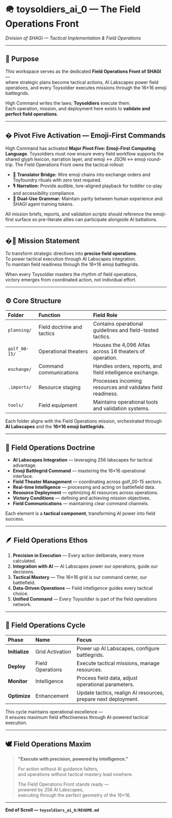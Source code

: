 # 🪖 toysoldiers_ai_0 — The Field Operations Front
*Division of SHAGI — Tactical Implementation & Field Operations*

---

## 🎯 Purpose

This workspace serves as the dedicated **Field Operations Front of SHAGI** —  
where strategic plans become tactical actions, AI Labscapes power field operations,
and every Toysoldier executes missions through the 16×16 emoji battlegrids.

High Command writes the laws; **Toysoldiers** execute them.  
Each operation, mission, and deployment here exists to **validate and perfect field operations**.  

---

## � Pivot Five Activation — Emoji-First Commands

High Command has activated **Major Pivot Five: Emoji-First Computing Language**. Toysoldiers must now ensure every field workflow supports the shared glyph lexicon, narration layer, and emoji ↔ JSON ↔ emoji round-trip. The Field Operations Front owns the tactical rollout:

- 🧱 **Translator Bridge:** Wire emoji chains into exchange orders and Toyfoundry rituals with zero text required.
- 🎙️ **Narration:** Provide audible, lore-aligned playback for toddler co-play and accessibility compliance.
- 🤖 **Dual-Use Grammar:** Maintain parity between human experience and SHAGI agent training tokens.

All mission briefs, reports, and validation scripts should reference the emoji-first surface so pre-literate allies can participate alongside AI battalions.

---

## �🧭 Mission Statement

To transform strategic directives into **precise field operations**.  
To power tactical execution through AI Labscapes integration.  
To maintain field readiness through the 16×16 emoji battlegrids.

When every Toysoldier masters the rhythm of field operations,  
victory emerges from coordinated action, not individual effort.

---

## ⚙️ Core Structure

| Folder | Function | Field Role |
|:--|:--|:--|
| `planning/` | Field doctrine and tactics | Contains operational guidelines and field-tested tactics. |
| `golf_00-15/` | Operational theaters | Houses the 4,096 Alfas across 16 theaters of operation. |
| `exchange/` | Command communications | Handles orders, reports, and field intelligence exchange. |
| `.imports/` | Resource staging | Processes incoming resources and validates field readiness. |
| `tools/` | Field equipment | Maintains operational tools and validation systems. |

Each folder aligns with the Field Operations mission,
orchestrated through **AI Labscapes** and the **16×16 emoji battlegrids**.

---

## 🩶 Field Operations Doctrine

- **AI Labscapes Integration** — leveraging 256 labscapes for tactical advantage.
- **Emoji Battlegrid Command** — mastering the 16×16 operational interface.
- **Field Theater Management** — coordinating across golf_00-15 sectors.
- **Real-time Intelligence** — processing and acting on battlefield data.
- **Resource Deployment** — optimizing AI resources across operations.
- **Victory Conditions** — defining and achieving mission objectives.
- **Field Communications** — maintaining clear command channels.

Each element is a **tactical component**, transforming AI power into field success.

---

## 🪶 Field Operations Ethos

1. **Precision in Execution** — Every action deliberate, every move calculated.
2. **Integration with AI** — AI Labscapes power our operations, guide our decisions.
3. **Tactical Mastery** — The 16×16 grid is our command center, our battlefield.
4. **Data-Driven Operations** — Field intelligence guides every tactical choice.
5. **Unified Command** — Every Toysoldier is part of the field operations network.

---

## 🔄 Field Operations Cycle

| Phase | Name | Focus |
|:--|:--|:--|
| **Initialize** | Grid Activation | Power up AI Labscapes, configure battlegrids. |
| **Deploy** | Field Operations | Execute tactical missions, manage resources. |
| **Monitor** | Intelligence | Process field data, adjust operational parameters. |
| **Optimize** | Enhancement | Update tactics, realign AI resources, prepare next deployment. |

This cycle maintains operational excellence —  
it ensures maximum field effectiveness through AI-powered tactical execution.

---

## 🕊️ Field Operations Maxim

> **"Execute with precision, powered by intelligence."**  
> 
> For action without AI guidance falters,  
> and operations without tactical mastery lead nowhere.  
> 
> The Field Operations Front stands ready —  
> powered by 256 AI Labscapes,  
> executing through the perfect geometry of the 16×16.  

---

**End of Scroll — `toysoldiers_ai_0/README.md`**
